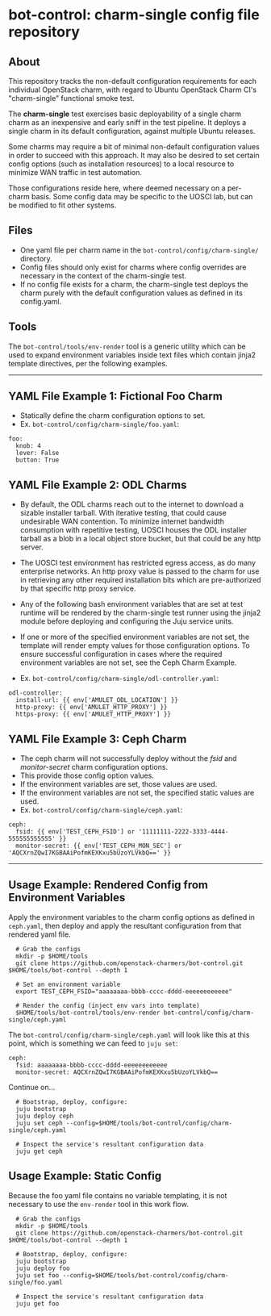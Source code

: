 # bot-control: charm-single config file repository
## About
This repository tracks the non-default configuration requirements for each individual OpenStack charm, with regard to Ubuntu OpenStack Charm CI's "charm-single" functional smoke test.

The **charm-single** test exercises basic deployability of a single charm charm as an inexpensive and early sniff in the test pipeline.  It deploys a single charm in its default configuration, against multiple Ubuntu releases.

Some charms may require a bit of minimal non-default configuration values in order to succeed with this approach.  It may also be desired to set certain config options (such as installation resources) to a local resource to minimize WAN traffic in test automation.

Those configurations reside here, where deemed necessary on a per-charm basis.  Some config data may be specific to the UOSCI lab, but can be modified to fit other systems.

## Files
   - One yaml file per charm name in the `bot-control/config/charm-single/` directory.
   - Config files should only exist for charms where config overrides are necessary in the context of the charm-single test.
   - If no config file exists for a charm, the charm-single test deploys the charm purely with the default configuration values as defined in its config.yaml.

## Tools
The `bot-control/tools/env-render` tool is a generic utility which can be used to expand environment variables inside text files which contain jinja2 template directives, per the following examples.

---
## YAML File Example 1:  Fictional Foo Charm
* Statically define the charm configuration options to set.
* Ex. `bot-control/config/charm-single/foo.yaml`:
```
foo:
  knob: 4
  lever: False
  button: True
```

## YAML File Example 2:  ODL Charms
* By default, the ODL charms reach out to the internet to download a sizable installer tarball.  With iterative testing, that could cause undesirable WAN contention.  To minimize internet bandwidth consumption with repetitive testing, UOSCI houses the ODL installer tarball as a blob in a local object store bucket, but that could be any http server.

* The UOSCI test environment has restricted egress access, as do many enterprise networks.  An http proxy value is passed to the charm for use in retrieving any other required installation bits which are pre-authorized by that specific http proxy service.

* Any of the following bash environment variables that are set at test runtime will be rendered by the charm-single test runner using the jinja2 module before deploying and configuring the Juju service units.

* If one or more of the specified environment variables are not set, the template will render empty values for those configuration options.  To ensure successful configuration in cases where the required environment variables are not set, see the Ceph Charm Example.

* Ex. `bot-control/config/charm-single/odl-controller.yaml`:
```
odl-controller:
  install-url: {{ env['AMULET_ODL_LOCATION'] }}
  http-proxy: {{ env['AMULET_HTTP_PROXY'] }}
  https-proxy: {{ env['AMULET_HTTP_PROXY'] }}
```

## YAML File Example 3:  Ceph Charm
* The ceph charm will not successfully deploy without the *fsid* and *monitor-secret* charm configuration options.
* This provide those config option values.
* If the environment variables are set, those values are used.
* If the environment variables are not set, the specified static values are used.
* Ex. `bot-control/config/charm-single/ceph.yaml`:
```
ceph:
  fsid: {{ env['TEST_CEPH_FSID'] or '11111111-2222-3333-4444-555555555555' }}
  monitor-secret: {{ env['TEST_CEPH_MON_SEC'] or 'AQCXrnZQwI7KGBAAiPofmKEXKxu5bUzoYLVkbQ==' }}
```
---

## Usage Example:  Rendered Config from Environment Variables
Apply the environment variables to the charm config options as defined in `ceph.yaml`, then deploy and apply the resultant configuration from that rendered yaml file.
```
  # Grab the configs
  mkdir -p $HOME/tools
  git clone https://github.com/openstack-charmers/bot-control.git $HOME/tools/bot-control --depth 1

  # Set an environment variable
  export TEST_CEPH_FSID="aaaaaaaa-bbbb-cccc-dddd-eeeeeeeeeeee"

  # Render the config (inject env vars into template)
  $HOME/tools/bot-control/tools/env-render bot-control/config/charm-single/ceph.yaml
```

The `bot-control/config/charm-single/ceph.yaml` will look like this at this point, which is something we can feed to `juju set`:
```
ceph:
  fsid: aaaaaaaa-bbbb-cccc-dddd-eeeeeeeeeeee
  monitor-secret: AQCXrnZQwI7KGBAAiPofmKEXKxu5bUzoYLVkbQ==
```
Continue on...
```
  # Bootstrap, deploy, configure:
  juju bootstrap
  juju deploy ceph
  juju set ceph --config=$HOME/tools/bot-control/config/charm-single/ceph.yaml
  
  # Inspect the service's resultant configuration data
  juju get ceph
```

## Usage Example:  Static Config
Because the foo yaml file contains no variable templating, it is not necessary to use the `env-render` tool in this work flow.
```
  # Grab the configs
  mkdir -p $HOME/tools
  git clone https://github.com/openstack-charmers/bot-control.git $HOME/tools/bot-control --depth 1
  
  # Bootstrap, deploy, configure:
  juju bootstrap
  juju deploy foo
  juju set foo --config=$HOME/tools/bot-control/config/charm-single/foo.yaml
  
  # Inspect the service's resultant configuration data
  juju get foo
```
